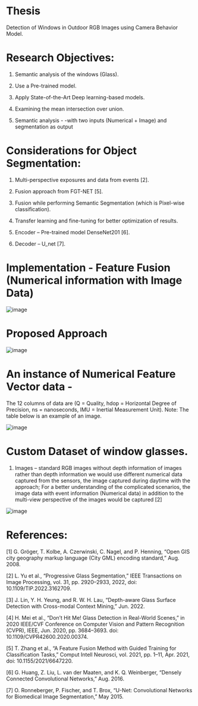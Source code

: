 # Thesis
Detection of Windows in Outdoor RGB Images using Camera Behavior Model.


# Research Objectives:
1. Semantic analysis of the windows (Glass).

2. Use a Pre-trained model.

3. Apply State-of-the-Art Deep learning-based models.

4. Examining the mean intersection over union.

5. Semantic analysis - -with two inputs (Numerical + Image) and segmentation as output

   
# Considerations for Object Segmentation:
1. Multi-perspective exposures and data from events [2].

2.  Fusion approach from FGT-NET [5].


3. Fusion while performing Semantic Segmentation (which is Pixel-wise classification).


4. Transfer learning and fine-tuning  for better optimization of results.

 
5. Encoder – Pre-trained model DenseNet201 [6].


6. Decoder – U_net [7].


# Implementation - Feature Fusion (Numerical information with Image Data)
![image](https://github.com/user-attachments/assets/8d71ad1c-bf2d-476c-9bed-923164cd876c)

# Proposed Approach
![image](https://github.com/user-attachments/assets/0bfdffc0-d206-433f-b44e-6d0eb8fe3f3d)



# An instance of Numerical Feature Vector data -
The 12 columns of data are 
(Q = Quality, hdop = Horizontal Degree of 
Precision, ns = nanoseconds, IMU = Inertial Measurement Unit). Note: The table below is an 
example of an image.

![image](https://github.com/user-attachments/assets/2bb1f7ce-66f5-4ebb-a228-c8e755616856)


# Custom Dataset of window glasses. 

1. Images – standard RGB images without depth information of images rather than depth information we would use different numerical data captured from the sensors, the image captured during daytime with the approach; For a better understanding of the complicated scenarios, the image data with event information (Numerical data) in addition to the multi-view perspective of the images would be captured [2]

![image](https://github.com/user-attachments/assets/1f4d58fb-0c82-48bc-928e-231c9539aea3)






# References:

[1] G. Gröger, T. Kolbe, A. Czerwinski, C. Nagel, and P. Henning, “Open GIS city geography markup language (City GML) encoding standard,” Aug. 2008.


[2] L. Yu et al., “Progressive Glass Segmentation,” IEEE Transactions on Image Processing, vol. 31, pp. 2920–2933, 2022, doi: 10.1109/TIP.2022.3162709. 


[3] J. Lin, Y. H. Yeung, and R. W. H. Lau, “Depth-aware Glass Surface Detection with Cross-modal Context Mining,” Jun. 2022. 


[4] H. Mei et al., “Don’t Hit Me! Glass Detection in Real-World Scenes,” in 2020 IEEE/CVF Conference on Computer Vision and Pattern Recognition (CVPR), IEEE, Jun. 2020, pp. 3684–3693. doi: 10.1109/CVPR42600.2020.00374.


[5] T. Zhang et al., “A Feature Fusion Method with Guided Training for Classification Tasks,” Comput Intell Neurosci, vol. 2021, pp. 1–11, Apr. 2021, doi: 10.1155/2021/6647220.


[6] G. Huang, Z. Liu, L. van der Maaten, and K. Q. Weinberger, “Densely Connected Convolutional Networks,” Aug. 2016.


[7] O. Ronneberger, P. Fischer, and T. Brox, “U-Net: Convolutional Networks for Biomedical Image Segmentation,” May 2015.

